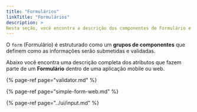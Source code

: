```yaml
---
title: "Formulários"
linkTitle: "Formulários"
description: >
Nesta seção, você encontra a descrição dos componentes de Formulário e seus atributos.
---
```


O `form` \(Formulário\) é estruturado como um **grupos de componentes** que definem como as informações serão submetidas e validadas. 

Abaixo você encontra uma descrição completa dos atributos que fazem parte de um **Formulário** dentro de uma aplicação mobile ou web.

{% page-ref page="validator.md" %}

{% page-ref page="simple-form-web.md" %}

{% page-ref page="../ui/input.md" %}




